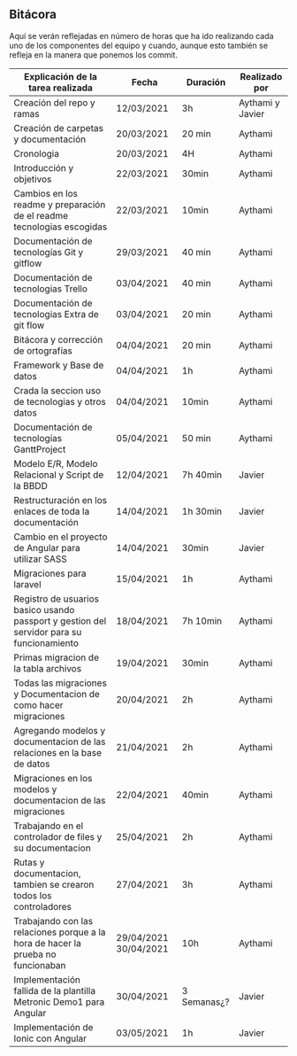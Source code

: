 ## Bitácora 
Aquí se verán reflejadas en número de horas que ha ido realizando cada uno de los componentes del equipo y cuando, aunque esto también se refleja en la manera que ponemos los commit.
 
| Explicación de la tarea realizada | Fecha | Duración | Realizado por |
| -- | -- | -- | -- | 
| Creación del repo y ramas  | 12/03/2021 | 3h| Aythami y   Javier |
| Creación de carpetas y documentación | 20/03/2021 | 20 min | Aythami |
| Cronologia  | 20/03/2021 | 4H | Aythami |
| Introducción y objetivos  | 22/03/2021 | 30min | Aythami |
| Cambios en los readme y preparación de el readme tecnologias escogidas   |22/03/2021 | 10min | Aythami |
| Documentación de tecnologías Git y gitflow   | 29/03/2021 | 40 min | Aythami |
| Documentación de tecnologias Trello   | 03/04/2021 | 40 min | Aythami |
| Documentación de tecnologias Extra de git flow   |03/04/2021 | 20 min | Aythami |
| Bitácora y corrección de ortografías | 04/04/2021 | 20 min | Aythami |
| Framework y Base de datos | 04/04/2021 | 1h| Aythami |
| Crada la seccion uso de tecnologias y otros datos | 04/04/2021 | 10min | Aythami |
| Documentación de tecnologías GanttProject  | 05/04/2021 | 50 min | Aythami |
| Modelo E/R, Modelo Relacional y Script de la BBDD  | 12/04/2021 | 7h 40min | Javier |
| Restructuración en los enlaces de toda la documentación  | 14/04/2021 | 1h 30min | Javier |
| Cambio en el proyecto de Angular para utilizar SASS  | 14/04/2021 | 30min | Javier |
| Migraciones para laravel  | 15/04/2021 | 1h | Aythami |
| Registro de usuarios basico usando passport y gestion del servidor para su funcionamiento  | 18/04/2021 | 7h 10min | Aythami |
| Primas migracion de la tabla archivos  | 19/04/2021 | 30min | Aythami |
| Todas las migraciones y Documentacion de como hacer migraciones  | 20/04/2021 | 2h | Aythami |
| Agregando modelos y documentacion de las relaciones en la base de datos  | 21/04/2021 | 2h | Aythami |
| Migraciones en los modelos y documentacion de las migraciones | 22/04/2021 | 40min | Aythami |
| Trabajando en el controlador de files y su documentacion | 25/04/2021 | 2h | Aythami |
| Rutas y documentacion, tambien se crearon todos los controladores | 27/04/2021 | 3h | Aythami |
| Trabajando con las relaciones porque a la hora de hacer la prueba no funcionaban | 29/04/2021 30/04/2021 | 10h | Aythami |
| Implementación fallida de la plantilla Metronic Demo1 para Angular | 30/04/2021 | 3 Semanas¿? | Javier |
| Implementación de Ionic con Angular | 03/05/2021 | 1h | Javier |


